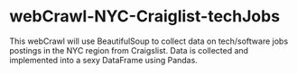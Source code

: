 # webCrawl-NYC-Craiglist-techJobs

This webCrawl will use BeautifulSoup to collect data on tech/software jobs postings in the NYC region from Craigslist. 
Data is collected and implemented into a sexy DataFrame using Pandas.

